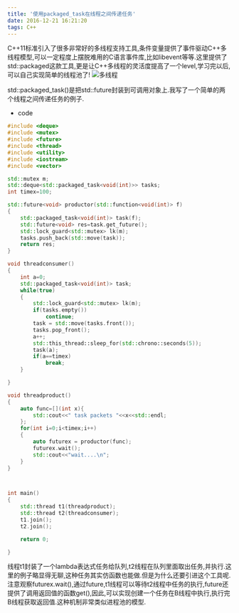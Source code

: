 ```yaml
---
title: '使用packaged_task在线程之间传递任务'
date: 2016-12-21 16:21:20
tags: C++
---
```


C++11标准引入了很多非常好的多线程支持工具,条件变量提供了事件驱动C++多线程模型,可以一定程度上摆脱难用的C语言事件库,比如libevent等等.这里提供了std::packaged这款工具,更是让C++多线程的灵活度提高了一个level,学习完以后,可以自己实现简单的线程池了!
![多线程](https://i1.piimg.com/567571/94b9b31b5565c41f.jpg)
<!--more-->

std::packaged_task()是把std::future封装到可调用对象上.我写了一个简单的两个线程之间传递任务的例子.

* code

```cpp
#include <deque>
#include <mutex>
#include <future>
#include <thread>
#include <utility>
#include <iostream>
#include <vector>

std::mutex m;
std::deque<std::packaged_task<void(int)>> tasks;
int timex=100;

std::future<void> productor(std::function<void(int)> f)
{
    std::packaged_task<void(int)> task(f);
    std::future<void> res=task.get_future();
    std::lock_guard<std::mutex> lk(m);
    tasks.push_back(std::move(task));
    return res;
}

void threadconsumer()
{
    int a=0;
    std::packaged_task<void(int)> task;
    while(true)
    {
        std::lock_guard<std::mutex> lk(m);
        if(tasks.empty())
            continue;
        task = std::move(tasks.front());
        tasks.pop_front();
        a++;
        std::this_thread::sleep_for(std::chrono::seconds(5));
        task(a);
        if(a==timex)
            break;
    }

}

void threadproduct()
{
    auto func=[](int x){
        std::cout<<" task packets "<<x<<std::endl;
    };
    for(int i=0;i<timex;i++)
    {
        auto futurex = productor(func);
        futurex.wait();
        std::cout<<"wait....\n";
    }
}



int main()
{
    std::thread t1(threadproduct);
    std::thread t2(threadconsumer);
    t1.join();
    t2.join();

    return 0;

}
```

线程t1封装了一个lambda表达式任务给队列,t2线程在队列里面取出任务,并执行.这里的例子略显得无聊,这种任务其实仿函数也能做.但是为什么还要引进这个工具呢.注意观察futurex.wait(),通过future,t1线程可以等待t2线程中任务的执行,future还提供了调用返回值的函数get(),因此,可以实现创建一个任务在B线程中执行,执行完B线程获取返回值.这种机制非常类似进程池的模型.
